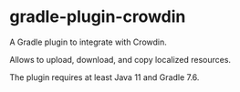 # gradle-plugin-crowdin

A Gradle plugin to integrate with Crowdin.

Allows to upload, download, and copy localized resources.

The plugin requires at least Java 11 and Gradle 7.6.
